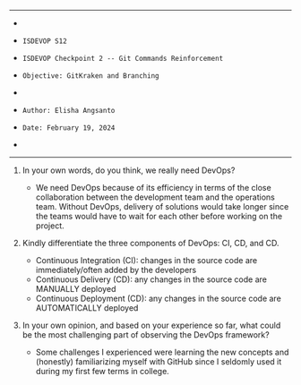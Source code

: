 **********************************************************************
*
*     ISDEVOP S12
*     ISDEVOP Checkpoint 2 -- Git Commands Reinforcement
*     Objective: GitKraken and Branching
*     
*     Author: Elisha Angsanto
*     Date: February 19, 2024
*     
**********************************************************************

1. In your own words, do you think, we really need DevOps?
    - We need DevOps because of its efficiency in terms of the close collaboration between the development team and the operations team. Without DevOps, delivery of solutions would take longer since the teams would have to wait for each other before working on the project. 

2. Kindly differentiate the three components of DevOps: CI, CD, and CD.
    - Continuous Integration (CI):  changes in the source code are immediately/often added by the developers
    - Continuous Delivery (CD):     any changes in the source code are MANUALLY deployed
    - Continuous Deployment (CD):   any changes in the source code are AUTOMATICALLY deployed

3. In your own opinion, and based on your experience so far, what could be the most challenging part of observing the DevOps framework?
    - Some challenges I experienced were learning the new concepts and (honestly) familiarizing myself with GitHub since I seldomly used it during my first few terms in college.